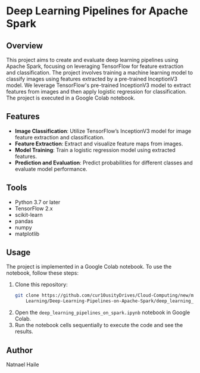 # Deep Learning Pipelines for Apache Spark

## Overview

This project aims to create and evaluate deep learning pipelines using Apache Spark, focusing on leveraging TensorFlow 
for feature extraction and classification. The project involves training a machine learning model to classify images 
using features extracted by a pre-trained InceptionV3 model. We leverage TensorFlow's pre-trained InceptionV3 model to
extract features from images and then apply logistic regression for classification. The project is executed in a Google Colab notebook.

## Features

- **Image Classification**: Utilize TensorFlow’s InceptionV3 model for image feature extraction and classification.
- **Feature Extraction**: Extract and visualize feature maps from images.
- **Model Training**: Train a logistic regression model using extracted features.
- **Prediction and Evaluation**: Predict probabilities for different classes and evaluate model performance.

## Tools

- Python 3.7 or later
- TensorFlow 2.x
- scikit-learn
- pandas
- numpy
- matplotlib

## Usage

The project is implemented in a Google Colab notebook. To use the notebook, follow these steps:

1. Clone this repository:
    ```sh
    git clone https://github.com/cur10usityDrives/Cloud-Computing/new/main/Kubernetes/Machine-
        Learning/Deep-Learning-Pipelines-on-Apache-Spark/deep_learning_pipelines_on_spark.git
    ```
2. Open the `deep_learning_pipelines_on_spark.ipynb` notebook in Google Colab.
3. Run the notebook cells sequentially to execute the code and see the results.

## Author

Natnael Haile
